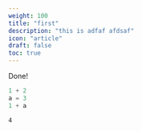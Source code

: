 ```yaml
---
weight: 100
title: "first"
description: "this is adfaf afdsaf"
icon: "article"
draft: false
toc: true
---
```


Done!

```python
1 + 2
a = 3
1 + a
```

```
4
```

```python

```